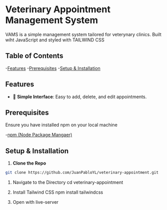 # Veterinary Appointment Management System

VAMS is a simple management system tailored for veterynary clinics. Built wiht JavaScript and styled with TAILWIND CSS

## Table of Contents

-[Features](#features) -[Prerequisites](#prerequisites) -[Setup & Installation](#setup-installation)

## Features

- 🐾 **Simple Interface**: Easy to add, delete, and edit appointments.

## Prerequisites

Ensure you have installed npm on your local machine

-[npm (Node Package Mangaer)](https://nodejs.org/)

## Setup & Installation

1. **Clone the Repo**

```bash
git clone https://github.com/JuanPabloYL/veterinary-appointment.git
```

1. Navigate to the Directory
   cd veterinary-appointment
1. Install Tailwind CSS
   npm install tailwindcss

1. Open with live-server
